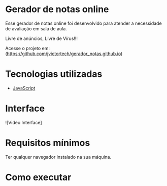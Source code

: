# Gerador de notas online

Esse gerador de notas online foi desenvolvido para atender a necessidade de avaliação em sala de aula.

Livre de anúncios, Livre de Vírus!!!

Acesse o projeto em: (https://github.com/jvictortech/gerador_notas.github.io)

# Tecnologias utilizadas
- [JavaScript](https://nodejs.org/en)

# Interface

![Video Interface]

# Requisitos mínimos
Ter qualquer navegador instalado na sua máquina.

# Como executar

